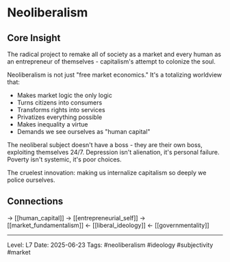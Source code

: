 # Neoliberalism

## Core Insight
The radical project to remake all of society as a market and every human as an entrepreneur of themselves - capitalism's attempt to colonize the soul.

Neoliberalism is not just "free market economics." It's a totalizing worldview that:
- Makes market logic the only logic
- Turns citizens into consumers
- Transforms rights into services
- Privatizes everything possible
- Makes inequality a virtue
- Demands we see ourselves as "human capital"

The neoliberal subject doesn't have a boss - they are their own boss, exploiting themselves 24/7. Depression isn't alienation, it's personal failure. Poverty isn't systemic, it's poor choices.

The cruelest innovation: making us internalize capitalism so deeply we police ourselves.

## Connections
→ [[human_capital]]
→ [[entrepreneurial_self]]
→ [[market_fundamentalism]]
← [[liberal_ideology]]
← [[governmentality]]

---
Level: L7
Date: 2025-06-23
Tags: #neoliberalism #ideology #subjectivity #market